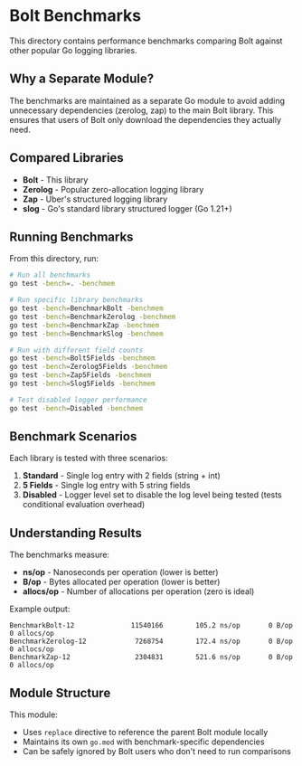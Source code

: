 # Bolt Benchmarks

This directory contains performance benchmarks comparing Bolt against other popular Go logging libraries.

## Why a Separate Module?

The benchmarks are maintained as a separate Go module to avoid adding unnecessary dependencies (zerolog, zap) to the main Bolt library. This ensures that users of Bolt only download the dependencies they actually need.

## Compared Libraries

- **Bolt** - This library
- **Zerolog** - Popular zero-allocation logging library
- **Zap** - Uber's structured logging library
- **slog** - Go's standard library structured logger (Go 1.21+)

## Running Benchmarks

From this directory, run:

```bash
# Run all benchmarks
go test -bench=. -benchmem

# Run specific library benchmarks
go test -bench=BenchmarkBolt -benchmem
go test -bench=BenchmarkZerolog -benchmem
go test -bench=BenchmarkZap -benchmem
go test -bench=BenchmarkSlog -benchmem

# Run with different field counts
go test -bench=Bolt5Fields -benchmem
go test -bench=Zerolog5Fields -benchmem
go test -bench=Zap5Fields -benchmem
go test -bench=Slog5Fields -benchmem

# Test disabled logger performance
go test -bench=Disabled -benchmem
```

## Benchmark Scenarios

Each library is tested with three scenarios:

1. **Standard** - Single log entry with 2 fields (string + int)
2. **5 Fields** - Single log entry with 5 string fields
3. **Disabled** - Logger level set to disable the log level being tested (tests conditional evaluation overhead)

## Understanding Results

The benchmarks measure:
- **ns/op** - Nanoseconds per operation (lower is better)
- **B/op** - Bytes allocated per operation (lower is better)
- **allocs/op** - Number of allocations per operation (zero is ideal)

Example output:
```
BenchmarkBolt-12              11540166        105.2 ns/op       0 B/op       0 allocs/op
BenchmarkZerolog-12            7268754        172.4 ns/op       0 B/op       0 allocs/op
BenchmarkZap-12                2304831        521.6 ns/op       0 B/op       0 allocs/op
```

## Module Structure

This module:
- Uses `replace` directive to reference the parent Bolt module locally
- Maintains its own `go.mod` with benchmark-specific dependencies
- Can be safely ignored by Bolt users who don't need to run comparisons
